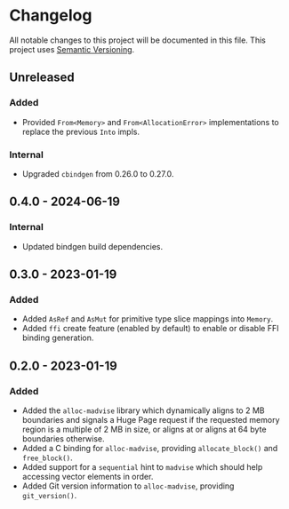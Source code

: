 # Changelog

All notable changes to this project will be documented in this file.
This project uses [Semantic Versioning](https://semver.org/spec/v2.0.0.html).

## Unreleased

### Added

- Provided `From<Memory>` and `From<AllocationError>` implementations to
  replace the previous `Into` impls.

### Internal

- Upgraded `cbindgen` from 0.26.0 to 0.27.0.

## 0.4.0 - 2024-06-19

### Internal

- Updated bindgen build dependencies.

## 0.3.0 - 2023-01-19

### Added

- Added `AsRef` and `AsMut` for primitive type slice mappings into `Memory`.
- Added `ffi` create feature (enabled by default) to enable or disable
  FFI binding generation.

## 0.2.0 - 2023-01-19

### Added

- Added the `alloc-madvise` library which dynamically aligns to 2 MB boundaries
  and signals a Huge Page request if the requested memory region is a multiple of 2 MB in size, or aligns at
  or aligns at 64 byte boundaries otherwise.
- Added a C binding for `alloc-madvise`, providing `allocate_block()` and `free_block()`.
- Added support for a `sequential` hint to `madvise` which should help accessing
  vector elements in order.
- Added Git version information to `alloc-madvise`, providing `git_version()`.

